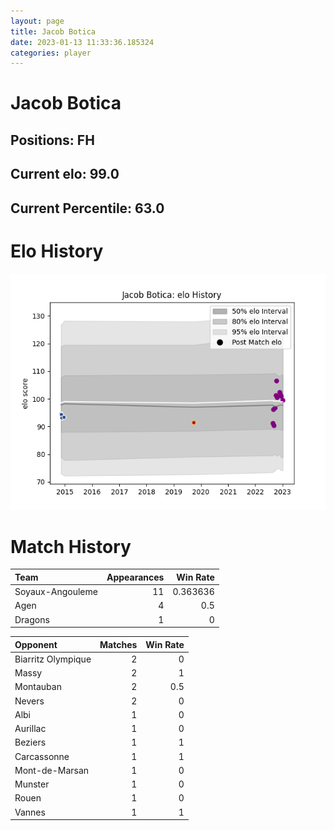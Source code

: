 ```yaml
---  
layout: page  
title: Jacob Botica  
date: 2023-01-13 11:33:36.185324  
categories: player  
---
```

# Jacob Botica

## Positions: FH

## Current elo: 99.0

## Current Percentile: 63.0

# Elo History


![elo history](history_JacobBotica.png)
# Match History


| Team             |   Appearances |   Win Rate |
|:-----------------|--------------:|-----------:|
| Soyaux-Angouleme |            11 |   0.363636 |
| Agen             |             4 |   0.5      |
| Dragons          |             1 |   0        |

| Opponent           |   Matches |   Win Rate |
|:-------------------|----------:|-----------:|
| Biarritz Olympique |         2 |        0   |
| Massy              |         2 |        1   |
| Montauban          |         2 |        0.5 |
| Nevers             |         2 |        0   |
| Albi               |         1 |        0   |
| Aurillac           |         1 |        0   |
| Beziers            |         1 |        1   |
| Carcassonne        |         1 |        1   |
| Mont-de-Marsan     |         1 |        0   |
| Munster            |         1 |        0   |
| Rouen              |         1 |        0   |
| Vannes             |         1 |        1   |